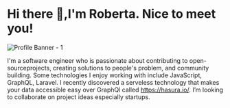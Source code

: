 # Hi there 👋,I'm Roberta. Nice to meet you!

![Profile Banner - 1](https://user-images.githubusercontent.com/33154097/90300774-1362f580-de94-11ea-81ae-fcfb4dcc76a8.png)

I'm a software engineer who is passionate about contributing to open-sourceprojects, creating solutions to people's problem, and community building. Some technologies I enjoy working with include JavaScript, GraphQL, Laravel. I recently discovered a serveless technology that makes your data accessible easy over GraphQl called https://hasura.io/. I’m looking to collaborate on project ideas especially startups.

<!--
**Robbieakoto/Robbieakoto** is a ✨ _special_ ✨ repository because its `README.md` (this file) appears on your GitHub profile.

- 🔭 I’m currently working on ...
- 🌱 I’m currently learning ...
- 👯 I’m looking to collaborate on ...
- 🤔 I’m looking for help with ...
- 💬 Ask me about ...
- 📫 How to reach me: ...
- 😄 Pronouns: ...
- ⚡ Fun fact: ...
-->
